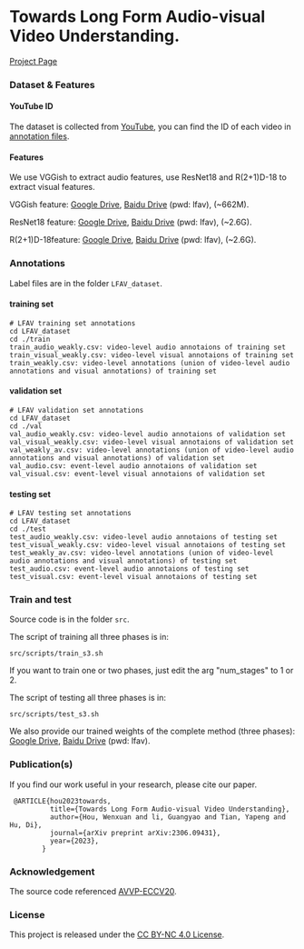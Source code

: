 # Towards Long Form Audio-visual Video Understanding. 

[Project Page](https://gewu-lab.github.io/LFAV/)

### Dataset & Features

#### YouTube ID

The dataset is collected from [YouTube](https://www.youtube.com/), you can find the ID of each video in [annotation files](https://github.com/GeWu-Lab/LFAV/tree/main/LFAV_dataset). 

#### Features

We use VGGish to extract audio features, use ResNet18 and R(2+1)D-18 to extract visual features.

VGGish feature: [Google Drive](https://drive.google.com/file/d/1bvTBotLHnPGIeIAkkgMWK7wcWjZ5xbfo/view), [Baidu Drive](https://pan.baidu.com/share/init?surl=nSdhEilGxGFs-7FOgsDoFw) (pwd: lfav), (~662M).

ResNet18 feature: [Google Drive](https://drive.google.com/file/d/14p4jgDo-tteeZPzRBbEq1982tT-uxviZ/view), [Baidu Drive](https://pan.baidu.com/s/1GAstblAMXbhlUj_8QD_ONg) (pwd: lfav), (~2.6G).

R(2+1)D-18feature: [Google Drive](https://drive.google.com/file/d/1FfLpS0PLPXNJ28SqqYLb_vBATlUWnDvK/view), [Baidu Drive](https://pan.baidu.com/share/init?surl=-jRD7MQ0RT0lAN5DP40syA) (pwd: lfav), (~2.6G).

### Annotations

Label files are in the folder  `LFAV_dataset`.

#### training set 

```
# LFAV training set annotations
cd LFAV_dataset
cd ./train
train_audio_weakly.csv: video-level audio annotaions of training set
train_visual_weakly.csv: video-level visual annotaions of training set
train_weakly.csv: video-level annotations (union of video-level audio annotations and visual annotations) of training set
```

#### validation set

```
# LFAV validation set annotations
cd LFAV_dataset
cd ./val
val_audio_weakly.csv: video-level audio annotaions of validation set
val_visual_weakly.csv: video-level visual annotaions of validation set
val_weakly_av.csv: video-level annotations (union of video-level audio annotations and visual annotations) of validation set
val_audio.csv: event-level audio annotaions of validation set
val_visual.csv: event-level visual annotaions of validation set
```

#### testing set

```
# LFAV testing set annotations
cd LFAV_dataset
cd ./test
test_audio_weakly.csv: video-level audio annotaions of testing set
test_visual_weakly.csv: video-level visual annotaions of testing set
test_weakly_av.csv: video-level annotations (union of video-level audio annotations and visual annotations) of testing set
test_audio.csv: event-level audio annotaions of testing set
test_visual.csv: event-level visual annotaions of testing set
```

### Train and test

Source code is in the folder  `src`.

The script of training all three phases is in:

```
src/scripts/train_s3.sh
```

If you want to train one or two phases, just edit the arg "num_stages" to 1 or 2.

The script of testing all three phases is in:

```
src/scripts/test_s3.sh
```

We also provide our trained weights of the complete method (three phases): [Google Drive](https://drive.google.com/file/d/10v-1WnUhHf-0ehH8yXJ0pSkGDYtKVdPy/view?usp=sharing),  [Baidu Drive](https://pan.baidu.com/s/1-wki3AfPAz3YnzNmGrC0wA?pwd=lfav) (pwd: lfav).

### Publication(s)

If you find our work useful in your research, please cite our paper.

```
 @ARTICLE{hou2023towards,
          title={Towards Long Form Audio-visual Video Understanding},
          author={Hou, Wenxuan and li, Guangyao and Tian, Yapeng and Hu, Di},
          journal={arXiv preprint arXiv:2306.09431},
          year={2023},
        }
```

### Acknowledgement

The source code referenced [AVVP-ECCV20](https://github.com/YapengTian/AVVP-ECCV20).

### License

This project is released under the [CC BY-NC 4.0 License](https://creativecommons.org/licenses/by-nc/4.0/).
